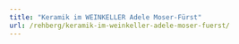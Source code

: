 ```yaml
---
title: "Keramik im WEINKELLER Adele Moser-Fürst"
url: /rehberg/keramik-im-weinkeller-adele-moser-fuerst/
---
```


